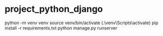 # project_python_django

python -m venv venv
source venv/bin/activate (.\venv\Scripts\activate)
pip install -r requirements.txt
python manage.py runserver
